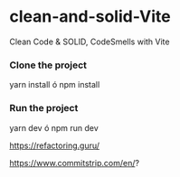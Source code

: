 # clean-and-solid-Vite

Clean Code &amp; SOLID, CodeSmells with Vite

### Clone the project

yarn install
ó
npm install

### Run the project

yarn dev
ó
npm run dev

https://refactoring.guru/

https://www.commitstrip.com/en/?
